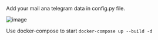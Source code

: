 Add your mail ana telegram data in config.py file.

![image](https://github.com/user-attachments/assets/85b49b7e-0eef-4924-9087-754ca667fcf2)

Use docker-compose to start ``` docker-compose up --build -d ```
